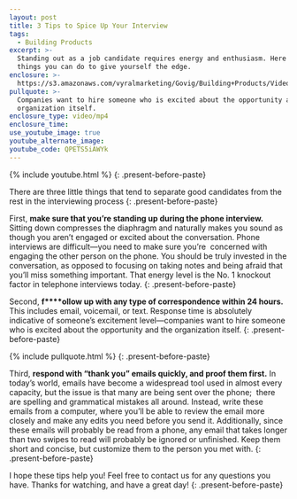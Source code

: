 ```yaml
---
layout: post
title: 3 Tips to Spice Up Your Interview
tags:
  - Building Products
excerpt: >-
  Standing out as a job candidate requires energy and enthusiasm. Here are 3
  things you can do to give yourself the edge.
enclosure: >-
  https://s3.amazonaws.com/vyralmarketing/Govig/Building+Products/Videos/2017/Interviewing+Over+The+Phone.mp4
pullquote: >-
  Companies want to hire someone who is excited about the opportunity and the
  organization itself.
enclosure_type: video/mp4
enclosure_time:
use_youtube_image: true
youtube_alternate_image:
youtube_code: QPETS5iAWYk
---
```



{% include youtube.html %}
{: .present-before-paste}

There are three little things that tend to separate good candidates from the rest in the interviewing process
{: .present-before-paste}

First, **make sure that you’re standing up during the phone interview.** Sitting down compresses the diaphragm and naturally makes you sound as though you aren’t engaged or excited about the conversation. Phone interviews are difficult—you need to make sure you’re  concerned with engaging the other person on the phone. You should be truly invested in the conversation, as opposed to focusing on taking notes and being afraid that you’ll miss something important. That energy level is the No. 1 knockout factor in telephone interviews today.
{: .present-before-paste}

Second, **f****ollow up with any type of correspondence within 24 hours.** This includes email, voicemail, or text. Response time is absolutely indicative of someone’s excitement level—companies want to hire someone who is excited about the opportunity and the organization itself.
{: .present-before-paste}

{% include pullquote.html %}
{: .present-before-paste}

Third, **respond with “thank you” emails quickly, and proof them first.** In today’s world, emails have become a widespread tool used in almost every capacity, but the issue is that many are being sent over the phone;  there are spelling and grammatical mistakes all around. Instead, write these emails from a computer, where you’ll be able to review the email more closely and make any edits you need before you send it. Additionally, since these emails will probably be read from a phone, any email that takes longer than two swipes to read will probably be ignored or unfinished. Keep them short and concise, but customize them to the person you met with.
{: .present-before-paste}

I hope these tips help you! Feel free to contact us for any questions you have. Thanks for watching, and have a great day!
{: .present-before-paste}
